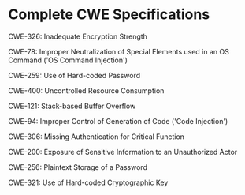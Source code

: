 

# Complete CWE Specifications

CWE-326: Inadequate Encryption Strength

CWE-78: Improper Neutralization of Special Elements used in an OS Command ('OS Command Injection')

CWE-259: Use of Hard-coded Password

CWE-400: Uncontrolled Resource Consumption

CWE-121: Stack-based Buffer Overflow

CWE-94: Improper Control of Generation of Code ('Code Injection')

CWE-306: Missing Authentication for Critical Function

CWE-200: Exposure of Sensitive Information to an Unauthorized Actor

CWE-256: Plaintext Storage of a Password

CWE-321: Use of Hard-coded Cryptographic Key